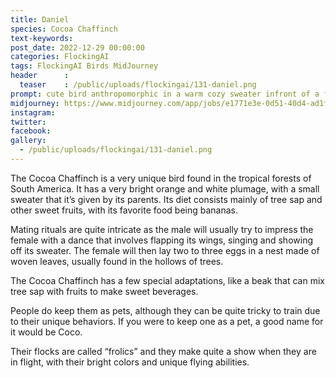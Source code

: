 ```yaml
---
title: Daniel
species: Cocoa Chaffinch
text-keywords: 
post_date: 2022-12-29 00:00:00
categories: FlockingAI
tags: FlockingAI Birds MidJourney 
header      :
  teaser    : /public/uploads/flockingai/131-daniel.png
prompt: cute bird anthropomorphic in a warm cozy sweater infront of a fireplace, drinking hot coco
midjourney: https://www.midjourney.com/app/jobs/e1771e3e-0d51-40d4-ad1f-79e011578f40
instagram: 
twitter: 
facebook: 
gallery: 
  - /public/uploads/flockingai/131-daniel.png
---
```


The Cocoa Chaffinch is a very unique bird found in the tropical forests of South America. It has a very bright orange and white plumage, with a small sweater that it’s given by its parents. Its diet consists mainly of tree sap and other sweet fruits, with its favorite food being bananas.

Mating rituals are quite intricate as the male will usually try to impress the female with a dance that involves flapping its wings, singing and showing off its sweater. The female will then lay two to three eggs in a nest made of woven leaves, usually found in the hollows of trees.

The Cocoa Chaffinch has a few special adaptations, like a beak that can mix tree sap with fruits to make sweet beverages.

People do keep them as pets, although they can be quite tricky to train due to their unique behaviors. If you were to keep one as a pet, a good name for it would be Coco.

Their flocks are called “frolics” and they make quite a show when they are in flight, with their bright colors and unique flying abilities.
